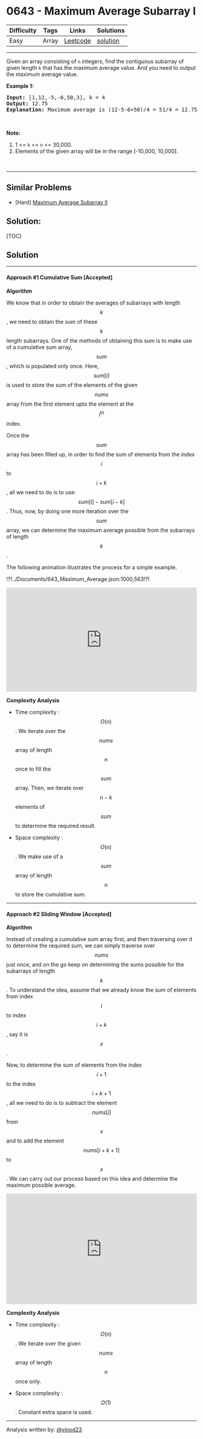 # 0643 - Maximum Average Subarray I

Difficulty  | Tags | Links | Solutions
----------- | ---- | ----- | -----
Easy | Array | [Leetcode](https://leetcode.com/problems/maximum-average-subarray-i) | [solution](https://leetcode.com/problems/maximum-average-subarray-i/solution/)


-----------

<p>Given an array consisting of <code>n</code> integers, find the contiguous subarray of given length <code>k</code> that has the maximum average value. And you need to output the maximum average value.</p>

<p><b>Example 1:</b></p>

<pre>
<b>Input:</b> [1,12,-5,-6,50,3], k = 4
<b>Output:</b> 12.75
<b>Explanation:</b> Maximum average is (12-5-6+50)/4 = 51/4 = 12.75
</pre>

<p>&nbsp;</p>

<p><b>Note:</b></p>

<ol>
	<li>1 &lt;= <code>k</code> &lt;= <code>n</code> &lt;= 30,000.</li>
	<li>Elements of the given array will be in the range [-10,000, 10,000].</li>
</ol>

<p>&nbsp;</p>


-----------


## Similar Problems

- [Hard] [Maximum Average Subarray II](maximum-average-subarray-ii)




## Solution:

[TOC]

 
## Solution

---
#### Approach #1 Cumulative Sum [Accepted]

**Algorithm**

We know that in order to obtain the averages of subarrays with length $$k$$, we need to obtain the sum of these $$k$$ length subarrays. One of the methods of obtaining this sum is to make use of a cumulative sum array, $$sum$$, which is populated only once. Here, $$sum[i]$$ is used to store the sum of the elements of the given $$nums$$ array from the first element upto the element at the $$i^{th}$$ index.

Once the $$sum$$ array has been filled up, in order to find the sum of elements from the index $$i$$ to $$i+k$$, all we need to do is to use: $$sum[i] - sum[i-k]$$. Thus, now, by doing one more iteration over the $$sum$$ array, we can determine the maximum average possible from the subarrays of length $$k$$.

The following animation illustrates the process for a simple example.

!?!../Documents/643_Maximum_Average.json:1000,563!?!

<iframe src="https://leetcode.com/playground/dJyoFWQo/shared" frameBorder="0" name="dJyoFWQo" width="100%" height="275"></iframe>

**Complexity Analysis**

* Time complexity : $$O(n)$$. We iterate over the $$nums$$ array of length $$n$$ once to fill the $$sum$$ array. Then, we iterate over $$n-k$$ elements of $$sum$$ to determine the required result.

* Space complexity : $$O(n)$$. We make use of a $$sum$$ array of length $$n$$ to store the cumulative sum.

---


#### Approach #2 Sliding Window [Accepted]

**Algorithm**

Instead of creating a cumulative sum array first, and then traversing over it to determine the required sum, we can simply traverse over $$nums$$ just once, and on the go keep on determining the sums possible for the subarrays of length $$k$$. To understand the idea, assume that we already know the sum of elements from index $$i$$ to index $$i+k$$, say it is $$x$$.

Now, to determine the sum of elements from the index $$i+1$$ to the index $$i+k+1$$, all we need to do is to subtract the element $$nums[i]$$ from $$x$$ and to add the element $$nums[i+k+1]$$ to $$x$$. We can carry out our process based on this idea and determine the maximum possible average.

<iframe src="https://leetcode.com/playground/uABxt2Z8/shared" frameBorder="0" name="uABxt2Z8" width="100%" height="292"></iframe>

**Complexity Analysis**

* Time complexity : $$O(n)$$. We iterate over the given $$nums$$ array of length $$n$$ once only.

* Space complexity : $$O(1)$$. Constant extra space is used.

---
Analysis written by: [@vinod23](https://leetcode.com/vinod23)
